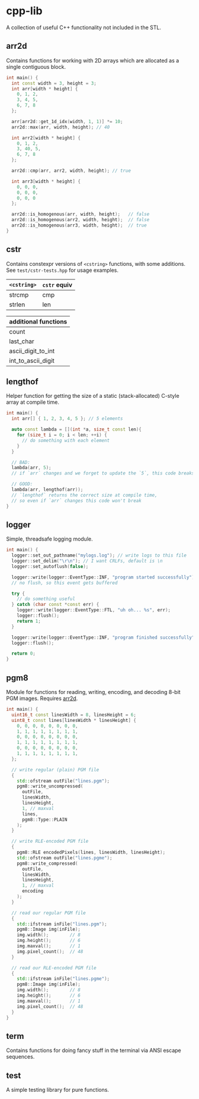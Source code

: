 # cpp-lib

A collection of useful C++ functionality not included in the STL.

## arr2d

Contains functions for working with 2D arrays which are allocated as a single contiguous block.

```cpp
int main() {
  int const width = 3, height = 3;
  int arr[width * height] {
    0, 1, 2,
    3, 4, 5,
    6, 7, 8
  };

  arr[arr2d::get_1d_idx(width, 1, 1)] *= 10;
  arr2d::max(arr, width, height); // 40

  int arr2[width * height] {
    0, 1, 2,
    3, 40, 5,
    6, 7, 8
  };

  arr2d::cmp(arr, arr2, width, height); // true

  int arr3[width * height] {
    0, 0, 0,
    0, 0, 0,
    0, 0, 0
  };

  arr2d::is_homogenous(arr, width, height);   // false
  arr2d::is_homogenous(arr2, width, height);  // false
  arr2d::is_homogenous(arr3, width, height);  // true
}
```

## cstr

Contains constexpr versions of `<cstring>` functions, with some additions. See `test/cstr-tests.hpp` for usage examples.

| `<cstring>`  | `cstr` equiv |
| ---------- | ------ |
| strcmp     | cmp    |
| strlen     | len    |

| additional functions |
| -------------------- |
| count                |
| last_char            |
| ascii_digit_to_int   |
| int_to_ascii_digit   |

## lengthof

Helper function for getting the size of a static (stack-allocated) C-style array at compile time.

```cpp
int main() {
  int arr[] { 1, 2, 3, 4, 5 }; // 5 elements

  auto const lambda = [](int *a, size_t const len){
    for (size_t i = 0; i < len; ++i) {
      // do something with each element
    }
  }

  // BAD:
  lambda(arr, 5);
  // if `arr` changes and we forget to update the `5`, this code breaks

  // GOOD:
  lambda(arr, lengthof(arr));
  // `lengthof` returns the correct size at compile time,
  // so even if `arr` changes this code won't break
}
```

## logger

Simple, threadsafe logging module.

```cpp
int main() {
  logger::set_out_pathname("mylogs.log"); // write logs to this file
  logger::set_delim("\r\n"); // I want CRLFs, default is \n
  logger::set_autoflush(false);

  logger::write(logger::EventType::INF, "program started successfully");
  // no flush, so this event gets buffered

  try {
    // do something useful
  } catch (char const *const err) {
    logger::write(logger::EventType::FTL, "uh oh... %s", err);
    logger::flush();
    return 1;
  }

  logger::write(logger::EventType::INF, "program finished successfully");
  logger::flush();

  return 0;
}
```

## pgm8

Module for functions for reading, writing, encoding, and decoding 8-bit PGM images. Requires [arr2d](#arr2d).

```cpp
int main() {
  uint16_t const linesWidth = 8, linesHeight = 6;
  uint8_t const lines[linesWidth * linesHeight] {
    0, 0, 0, 0, 0, 0, 0, 0,
    1, 1, 1, 1, 1, 1, 1, 1,
    0, 0, 0, 0, 0, 0, 0, 0,
    1, 1, 1, 1, 1, 1, 1, 1,
    0, 0, 0, 0, 0, 0, 0, 0,
    1, 1, 1, 1, 1, 1, 1, 1,
  };

  // write regular (plain) PGM file
  {
    std::ofstream outFile("lines.pgm");
    pgm8::write_uncompressed(
      outFile,
      linesWidth,
      linesHeight,
      1, // maxval
      lines,
      pgm8::Type::PLAIN
    );
  }

  // write RLE-encoded PGM file
  {
    pgm8::RLE encodedPixels(lines, linesWidth, linesHeight);
    std::ofstream outFile("lines.pgme");
    pgm8::write_compressed(
      outFile,
      linesWidth,
      linesHeight,
      1, // maxval
      encoding
    );
  }

  // read our regular PGM file
  {
    std::ifstream inFile("lines.pgm");
    pgm8::Image img(inFile);
    img.width();        // 8
    img.height();       // 6
    img.maxval();       // 1
    img.pixel_count();  // 48
  }

  // read our RLE-encoded PGM file
  {
    std::ifstream inFile("lines.pgme");
    pgm8::Image img(inFile);
    img.width();        // 8
    img.height();       // 6
    img.maxval();       // 1
    img.pixel_count();  // 48
  }
}
```

## term

Contains functions for doing fancy stuff in the terminal via ANSI escape sequences.

## test

A simple testing library for pure functions.
